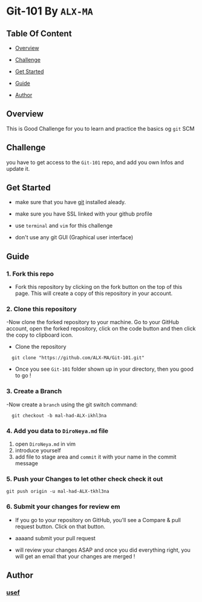 # Git-101 By `ALX-MA`

## Table Of Content

- [Overview](#overview)

- [Challenge](#challenge)

- [Get Started](#get-started)

- [Guide](Guide)

- [Author](#author)

## Overview

This is Good Challenge for you to learn and practice the basics og `git` SCM

## Challenge

you have to get access to the `Git-101` repo, and add you own Infos and update it.

## Get Started

- make sure that you have [git](https://git-scm.com/) installed aleady.

- make sure you have SSL linked with your github profile

- use `terminal` and `vim` for this challenge

- don't use any git GUI (Graphical user interface)

## Guide

### 1. Fork this repo

- Fork this repository by clicking on the fork button on the top of this page. This will create a copy of this repository in your account.

### 2. Clone this repository

-Now clone the forked repository to your machine. Go to your GitHub account, open the forked repository, click on the code button and then click the copy to clipboard icon.

- Clone the repository

```shell
  git clone "https://github.com/ALX-MA/Git-101.git"
```

- Once you see `Git-101` folder shown up in your directory, then you good to go !

### 3. Create a Branch

-Now create a `branch` using the git switch command:

```shell
  git checkout -b mal-had-ALX-ikhl3na
```

### 4. Add you data to `DiroNeya.md` file

1. open `DiroNeya.md` in vim
2. introduce yourself
3. add file to stage area and `commit` it with your name in the commit message

### 5. Push your Changes to let other check check it out

```shell
git push origin -u mal-had-ALX-tkhl3na
```

### 6. Submit your changes for review em

- If you go to your repository on GitHub, you'll see a Compare & pull request button. Click on that button.

- aaaand submit your pull request

- will review your changes ASAP and once you did everything right, you will get an email that your changes are merged !

## Author

### [usef](https://github.com/n53337)
